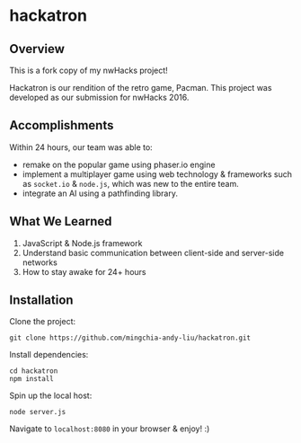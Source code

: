 # hackatron

## Overview
This is a fork copy of my nwHacks project!

Hackatron is our rendition of the retro game, Pacman. This project was developed as our submission for nwHacks 2016.

## Accomplishments
Within 24 hours, our team was able to:
- remake on the popular game using phaser.io engine
- implement a multiplayer game using web technology & frameworks such as `socket.io` & `node.js`, which was new to the entire team.
- integrate an AI using a pathfinding library.

## What We Learned
1. JavaScript & Node.js framework
2. Understand basic communication between client-side and server-side networks
3. How to stay awake for 24+ hours

## Installation
Clone the project:
```
git clone https://github.com/mingchia-andy-liu/hackatron.git
```

Install dependencies:
```
cd hackatron
npm install
```

Spin up the local host:
```
node server.js
```

Navigate to `localhost:8080` in your browser & enjoy! :)
